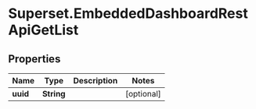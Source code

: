 # Superset.EmbeddedDashboardRestApiGetList

## Properties
Name | Type | Description | Notes
------------ | ------------- | ------------- | -------------
**uuid** | **String** |  | [optional] 
